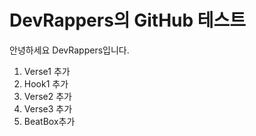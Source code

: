 # DevRappers의 GitHub 테스트

안녕하세요 DevRappers입니다.

1. Verse1 추가 
2. Hook1 추가
3. Verse2 추가
4. Verse3 추가
5. BeatBox추가